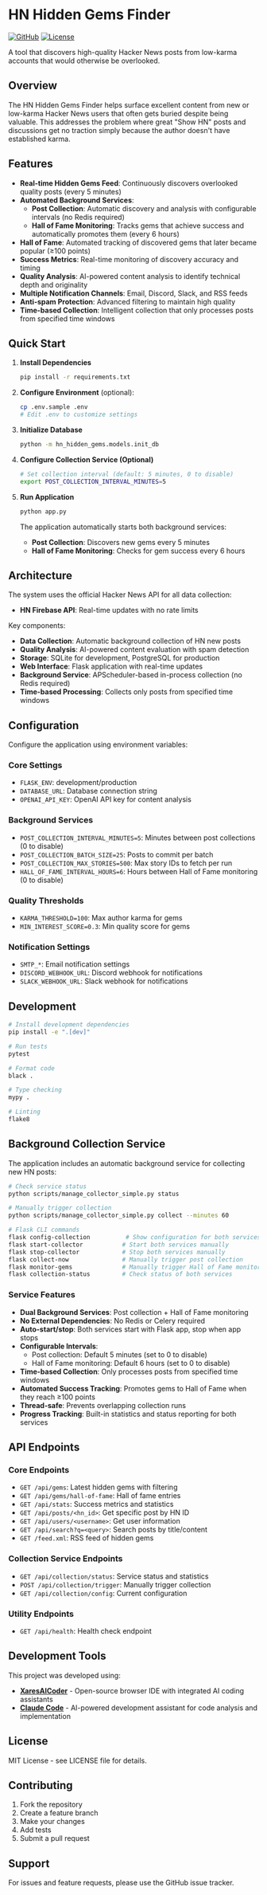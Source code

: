 # HN Hidden Gems Finder

[![GitHub](https://img.shields.io/badge/GitHub-DG1001%2Fhn--gems-blue?logo=github)](https://github.com/DG1001/hn-gems)
[![License](https://img.shields.io/badge/License-MIT-green.svg)](https://opensource.org/licenses/MIT)

A tool that discovers high-quality Hacker News posts from low-karma accounts that would otherwise be overlooked.

## Overview

The HN Hidden Gems Finder helps surface excellent content from new or low-karma Hacker News users that often gets buried despite being valuable. This addresses the problem where great "Show HN" posts and discussions get no traction simply because the author doesn't have established karma.

## Features

- **Real-time Hidden Gems Feed**: Continuously discovers overlooked quality posts (every 5 minutes)
- **Automated Background Services**: 
  - **Post Collection**: Automatic discovery and analysis with configurable intervals (no Redis required)
  - **Hall of Fame Monitoring**: Tracks gems that achieve success and automatically promotes them (every 6 hours)
- **Hall of Fame**: Automated tracking of discovered gems that later became popular (≥100 points)
- **Success Metrics**: Real-time monitoring of discovery accuracy and timing
- **Quality Analysis**: AI-powered content analysis to identify technical depth and originality
- **Multiple Notification Channels**: Email, Discord, Slack, and RSS feeds
- **Anti-spam Protection**: Advanced filtering to maintain high quality
- **Time-based Collection**: Intelligent collection that only processes posts from specified time windows

## Quick Start

1. **Install Dependencies**
   ```bash
   pip install -r requirements.txt
   ```

2. **Configure Environment** (optional):
   ```bash
   cp .env.sample .env
   # Edit .env to customize settings
   ```

3. **Initialize Database**
   ```bash
   python -m hn_hidden_gems.models.init_db
   ```

4. **Configure Collection Service (Optional)**
   ```bash
   # Set collection interval (default: 5 minutes, 0 to disable)
   export POST_COLLECTION_INTERVAL_MINUTES=5
   ```

5. **Run Application**
   ```bash
   python app.py
   ```
   
   The application automatically starts both background services:
   - **Post Collection**: Discovers new gems every 5 minutes
   - **Hall of Fame Monitoring**: Checks for gem success every 6 hours

## Architecture

The system uses the official Hacker News API for all data collection:
- **HN Firebase API**: Real-time updates with no rate limits

Key components:
- **Data Collection**: Automatic background collection of HN new posts
- **Quality Analysis**: AI-powered content evaluation with spam detection
- **Storage**: SQLite for development, PostgreSQL for production
- **Web Interface**: Flask application with real-time updates
- **Background Service**: APScheduler-based in-process collection (no Redis required)
- **Time-based Processing**: Collects only posts from specified time windows

## Configuration

Configure the application using environment variables:

### Core Settings
- `FLASK_ENV`: development/production
- `DATABASE_URL`: Database connection string
- `OPENAI_API_KEY`: OpenAI API key for content analysis

### Background Services
- `POST_COLLECTION_INTERVAL_MINUTES=5`: Minutes between post collections (0 to disable)
- `POST_COLLECTION_BATCH_SIZE=25`: Posts to commit per batch
- `POST_COLLECTION_MAX_STORIES=500`: Max story IDs to fetch per run
- `HALL_OF_FAME_INTERVAL_HOURS=6`: Hours between Hall of Fame monitoring (0 to disable)

### Quality Thresholds
- `KARMA_THRESHOLD=100`: Max author karma for gems
- `MIN_INTEREST_SCORE=0.3`: Min quality score for gems

### Notification Settings
- `SMTP_*`: Email notification settings
- `DISCORD_WEBHOOK_URL`: Discord webhook for notifications
- `SLACK_WEBHOOK_URL`: Slack webhook for notifications

## Development

```bash
# Install development dependencies
pip install -e ".[dev]"

# Run tests
pytest

# Format code
black .

# Type checking
mypy .

# Linting
flake8
```

## Background Collection Service

The application includes an automatic background service for collecting new HN posts:

```bash
# Check service status
python scripts/manage_collector_simple.py status

# Manually trigger collection
python scripts/manage_collector_simple.py collect --minutes 60

# Flask CLI commands
flask config-collection          # Show configuration for both services
flask start-collector           # Start both services manually
flask stop-collector            # Stop both services manually
flask collect-now               # Manually trigger post collection
flask monitor-gems              # Manually trigger Hall of Fame monitoring
flask collection-status         # Check status of both services
```

### Service Features
- **Dual Background Services**: Post collection + Hall of Fame monitoring
- **No External Dependencies**: No Redis or Celery required
- **Auto-start/stop**: Both services start with Flask app, stop when app stops
- **Configurable Intervals**: 
  - Post collection: Default 5 minutes (set to 0 to disable)
  - Hall of Fame monitoring: Default 6 hours (set to 0 to disable)
- **Time-based Collection**: Only processes posts from specified time windows
- **Automated Success Tracking**: Promotes gems to Hall of Fame when they reach ≥100 points
- **Thread-safe**: Prevents overlapping collection runs
- **Progress Tracking**: Built-in statistics and status reporting for both services

## API Endpoints

### Core Endpoints
- `GET /api/gems`: Latest hidden gems with filtering
- `GET /api/gems/hall-of-fame`: Hall of fame entries
- `GET /api/stats`: Success metrics and statistics
- `GET /api/posts/<hn_id>`: Get specific post by HN ID
- `GET /api/users/<username>`: Get user information
- `GET /api/search?q=<query>`: Search posts by title/content
- `GET /feed.xml`: RSS feed of hidden gems

### Collection Service Endpoints
- `GET /api/collection/status`: Service status and statistics
- `POST /api/collection/trigger`: Manually trigger collection
- `GET /api/collection/config`: Current configuration

### Utility Endpoints
- `GET /api/health`: Health check endpoint

## Development Tools

This project was developed using:
- **[XaresAICoder](https://github.com/DG1001/XaresAICoder)** - Open-source browser IDE with integrated AI coding assistants
- **[Claude Code](https://claude.ai/code)** - AI-powered development assistant for code analysis and implementation

## License

MIT License - see LICENSE file for details.

## Contributing

1. Fork the repository
2. Create a feature branch
3. Make your changes
4. Add tests
5. Submit a pull request

## Support

For issues and feature requests, please use the GitHub issue tracker.